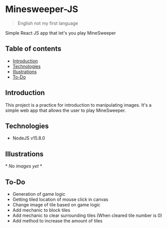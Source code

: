 # Minesweeper-JS
> English not my first language

Simple React JS app that let's you play MineSweeper

## Table of contents
- [Introduction](#introduction)
- [Technologies](#technologies)
- [Illustrations](#illustrations)
- [To-Do](#to-do)

## Introduction
This project is a practice for introduction to manipulating images. It's a simple web app that allows the user to play MineSweeper.

## Technologies
- NodeJS v15.8.0

## Illustrations
\* *No images yet* \*

## To-Do
- Generation of game logic
- Getting tiled location of mouse click in canvas
- Change image of tile based on game logic
- Add mechanic to block tiles
- Add mechanic to clear surrounding tiles (When cleared tile number is 0)
- Add method to increase the amount of tiles
